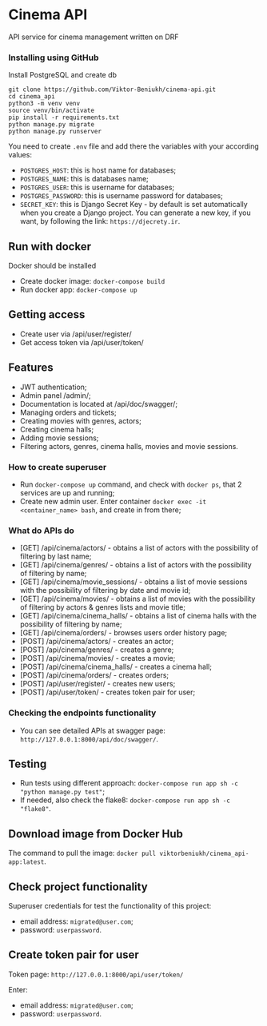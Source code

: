 # Cinema API

API service for cinema management written on DRF

### Installing using GitHub

Install PostgreSQL and create db

```shell
git clone https://github.com/Viktor-Beniukh/cinema-api.git
cd cinema_api
python3 -m venv venv
source venv/bin/activate
pip install -r requirements.txt
python manage.py migrate
python manage.py runserver   
```
You need to create `.env` file and add there the variables with your according values: 
- `POSTGRES_HOST`: this is host name for databases;
- `POSTGRES_NAME`: this is databases name;
- `POSTGRES_USER`: this is username for databases;
- `POSTGRES_PASSWORD`: this is username password for databases;
- `SECRET_KEY`: this is Django Secret Key - by default is set automatically when you create a Django project.
                You can generate a new key, if you want, by following the link: `https://djecrety.ir`.


## Run with docker

Docker should be installed

- Create docker image: `docker-compose build`
- Run docker app: `docker-compose up`


## Getting access

- Create user via /api/user/register/
- Get access token via /api/user/token/


## Features

- JWT authentication;
- Admin panel /admin/;
- Documentation is located at /api/doc/swagger/;
- Managing orders and tickets;
- Creating movies with genres, actors;
- Creating cinema halls;
- Adding movie sessions;
- Filtering actors, genres, cinema halls, movies and movie sessions.

### How to create superuser
- Run `docker-compose up` command, and check with `docker ps`, that 2 services are up and running;
- Create new admin user. Enter container `docker exec -it <container_name> bash`, and create in from there;

### What do APIs do
- [GET] /api/cinema/actors/ - obtains a list of actors with the possibility of filtering by last name;
- [GET] /api/cinema/genres/ - obtains a list of actors with the possibility of filtering by name;
- [GET] /api/cinema/movie_sessions/ - obtains a list of movie sessions with the possibility of filtering 
        by date and movie id;
- [GET] /api/cinema/movies/ - obtains a list of movies with the possibility of filtering by actors & genres lists 
        and movie title;
- [GET] /api/cinema/cinema_halls/ - obtains a list of cinema halls with the possibility of filtering by name;
- [GET] /api/cinema/orders/ - browses users order history page;
- [POST] /api/cinema/actors/ - creates an actor;
- [POST] /api/cinema/genres/ - creates a genre;
- [POST] /api/cinema/movies/ - creates a movie;
- [POST] /api/cinema/cinema_halls/ - creates a cinema hall;
- [POST] /api/cinema/orders/ - creates orders;
- [POST] /api/user/register/ - creates new users;
- [POST] /api/user/token/ - creates token pair for user;

### Checking the endpoints functionality
- You can see detailed APIs at swagger page: `http://127.0.0.1:8000/api/doc/swagger/`.


## Testing

- Run tests using different approach: `docker-compose run app sh -c "python manage.py test"`;
- If needed, also check the flake8: `docker-compose run app sh -c "flake8"`.


## Download image from Docker Hub

The command to pull the image: `docker pull viktorbeniukh/cinema_api-app:latest`.


## Check project functionality

Superuser credentials for test the functionality of this project:
- email address: `migrated@user.com`;
- password: `userpassword`.


## Create token pair for user

Token page: `http://127.0.0.1:8000/api/user/token/`

Enter:
- email address: `migrated@user.com`;
- password: `userpassword`.
